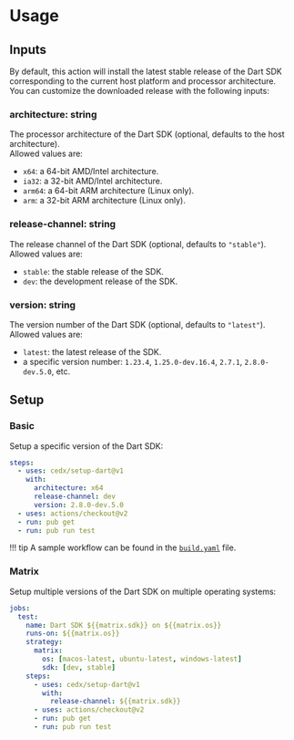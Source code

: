 # Usage

## Inputs
By default, this action will install the latest stable release of the Dart SDK corresponding to the current host platform and processor architecture.  
You can customize the downloaded release with the following inputs:

### **architecture**: string
The processor architecture of the Dart SDK (optional, defaults to the host architecture).  
Allowed values are:

- `x64`: a 64-bit AMD/Intel architecture.
- `ia32`: a 32-bit AMD/Intel architecture.
- `arm64`: a 64-bit ARM architecture (Linux only).
- `arm`: a 32-bit ARM architecture (Linux only).

### **release-channel**: string
The release channel of the Dart SDK (optional, defaults to `"stable"`).  
Allowed values are:

- `stable`: the stable release of the SDK.
- `dev`: the development release of the SDK.

### **version**: string
The version number of the Dart SDK (optional, defaults to `"latest"`).  
Allowed values are:

- `latest`: the latest release of the SDK.
- a specific version number: `1.23.4`, `1.25.0-dev.16.4`, `2.7.1`, `2.8.0-dev.5.0`, etc.
    
## Setup

### Basic
Setup a specific version of the Dart SDK:

```yaml
steps:
  - uses: cedx/setup-dart@v1
    with:
      architecture: x64
      release-channel: dev
      version: 2.8.0-dev.5.0
  - uses: actions/checkout@v2
  - run: pub get
  - run: pub run test
```

!!! tip
    A sample workflow can be found in the [`build.yaml`](https://github.com/cedx/setup-dart/blob/master/example/build.yaml) file.

### Matrix
Setup multiple versions of the Dart SDK on multiple operating systems:

```yaml
jobs:
  test:
    name: Dart SDK ${{matrix.sdk}} on ${{matrix.os}}
    runs-on: ${{matrix.os}}
    strategy:
      matrix:
        os: [macos-latest, ubuntu-latest, windows-latest]
        sdk: [dev, stable]
    steps:
      - uses: cedx/setup-dart@v1
        with:
          release-channel: ${{matrix.sdk}}
      - uses: actions/checkout@v2
      - run: pub get
      - run: pub run test
```
